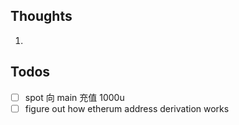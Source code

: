 ## Thoughts
1. 
## Todos
- [ ] spot 向 main 充值 1000u
- [ ] figure out how etherum address derivation works